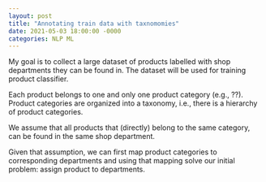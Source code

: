 ```yaml
---
layout: post
title: "Annotating train data with taxnomomies"
date: 2021-05-03 18:00:00 -0000
categories: NLP ML
---
```


My goal is to collect a large dataset of products labelled with shop departments they can be found in. The dataset will be used for training product classifier. 

Each product belongs to one and only one product category (e.g., ??). Product categories are organized into a taxonomy, i.e., there is a hierarchy of product categories. 

We assume that all products that (directly) belong to the same category, can be found in the same shop department.

Given that assumption, we can first map product categories to corresponding departments and using that mapping solve our initial problem: assign product to departments.

